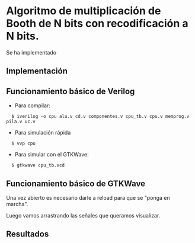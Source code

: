 # Algoritmo de multiplicación de Booth de N bits con recodificación a N bits.
Se ha implementado 

## Implementación



## Funcionamiento básico de Verilog

- Para compilar:
```terminal
  $ iverilog -o cpu alu.v cd.v componentes.v cpu_tb.v cpu.v memprog.v pila.v uc.v
```

- Para simulación rápida
```terminal
  $ vvp cpu
```

- Para simular con el GTKWave:
```terminal
  $ gtkwave cpu_tb.vcd
```


## Funcionamiento básico de GTKWave
Una vez abierto es necesario darle a reload para que se "ponga en marcha".

Luego vamos arrastrando las señales que queramos visualizar.

## Resultados
